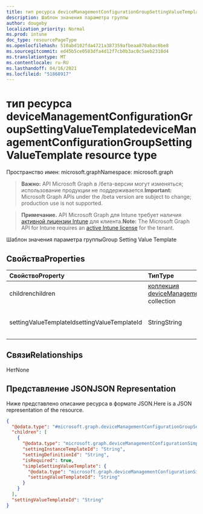 ```yaml
---
title: тип ресурса deviceManagementConfigurationGroupSettingValueTemplate
description: Шаблон значения параметра группы
author: dougeby
localization_priority: Normal
ms.prod: intune
doc_type: resourcePageType
ms.openlocfilehash: 510abd102fda4721a387359afbeaa870abac6be8
ms.sourcegitcommit: ed45b5ce0583dfa4d12f7cb0b3ac0c5aeb2318d4
ms.translationtype: MT
ms.contentlocale: ru-RU
ms.lasthandoff: 04/16/2021
ms.locfileid: "51868917"
---
```

# <a name="devicemanagementconfigurationgroupsettingvaluetemplate-resource-type"></a><span data-ttu-id="522e1-103">тип ресурса deviceManagementConfigurationGroupSettingValueTemplate</span><span class="sxs-lookup"><span data-stu-id="522e1-103">deviceManagementConfigurationGroupSettingValueTemplate resource type</span></span>

<span data-ttu-id="522e1-104">Пространство имен: microsoft.graph</span><span class="sxs-lookup"><span data-stu-id="522e1-104">Namespace: microsoft.graph</span></span>

> <span data-ttu-id="522e1-105">**Важно:** API Microsoft Graph в /бета-версии могут изменяться; использование продукции не поддерживается.</span><span class="sxs-lookup"><span data-stu-id="522e1-105">**Important:** Microsoft Graph APIs under the /beta version are subject to change; production use is not supported.</span></span>

> <span data-ttu-id="522e1-106">**Примечание.** API Microsoft Graph для Intune требует наличия [активной лицензии Intune](https://go.microsoft.com/fwlink/?linkid=839381) для клиента.</span><span class="sxs-lookup"><span data-stu-id="522e1-106">**Note:** The Microsoft Graph API for Intune requires an [active Intune license](https://go.microsoft.com/fwlink/?linkid=839381) for the tenant.</span></span>

<span data-ttu-id="522e1-107">Шаблон значения параметра группы</span><span class="sxs-lookup"><span data-stu-id="522e1-107">Group Setting Value Template</span></span>

## <a name="properties"></a><span data-ttu-id="522e1-108">Свойства</span><span class="sxs-lookup"><span data-stu-id="522e1-108">Properties</span></span>
|<span data-ttu-id="522e1-109">Свойство</span><span class="sxs-lookup"><span data-stu-id="522e1-109">Property</span></span>|<span data-ttu-id="522e1-110">Тип</span><span class="sxs-lookup"><span data-stu-id="522e1-110">Type</span></span>|<span data-ttu-id="522e1-111">Описание</span><span class="sxs-lookup"><span data-stu-id="522e1-111">Description</span></span>|
|:---|:---|:---|
|<span data-ttu-id="522e1-112">children</span><span class="sxs-lookup"><span data-stu-id="522e1-112">children</span></span>|<span data-ttu-id="522e1-113">[коллекция deviceManagementConfigurationSettingInstanceTemplate](../resources/intune-deviceconfigv2-devicemanagementconfigurationsettinginstancetemplate.md)</span><span class="sxs-lookup"><span data-stu-id="522e1-113">[deviceManagementConfigurationSettingInstanceTemplate](../resources/intune-deviceconfigv2-devicemanagementconfigurationsettinginstancetemplate.md) collection</span></span>|<span data-ttu-id="522e1-114">Дети параметров группы</span><span class="sxs-lookup"><span data-stu-id="522e1-114">Group setting value children</span></span>|
|<span data-ttu-id="522e1-115">settingValueTemplateId</span><span class="sxs-lookup"><span data-stu-id="522e1-115">settingValueTemplateId</span></span>|<span data-ttu-id="522e1-116">String</span><span class="sxs-lookup"><span data-stu-id="522e1-116">String</span></span>|<span data-ttu-id="522e1-117">Настройка кода шаблона значений</span><span class="sxs-lookup"><span data-stu-id="522e1-117">Setting Value Template Id</span></span>|

## <a name="relationships"></a><span data-ttu-id="522e1-118">Связи</span><span class="sxs-lookup"><span data-stu-id="522e1-118">Relationships</span></span>
<span data-ttu-id="522e1-119">Нет</span><span class="sxs-lookup"><span data-stu-id="522e1-119">None</span></span>

## <a name="json-representation"></a><span data-ttu-id="522e1-120">Представление JSON</span><span class="sxs-lookup"><span data-stu-id="522e1-120">JSON Representation</span></span>
<span data-ttu-id="522e1-121">Ниже представлено описание ресурса в формате JSON.</span><span class="sxs-lookup"><span data-stu-id="522e1-121">Here is a JSON representation of the resource.</span></span>
<!-- {
  "blockType": "resource",
  "@odata.type": "microsoft.graph.deviceManagementConfigurationGroupSettingValueTemplate"
}
-->
``` json
{
  "@odata.type": "#microsoft.graph.deviceManagementConfigurationGroupSettingValueTemplate",
  "children": [
    {
      "@odata.type": "microsoft.graph.deviceManagementConfigurationSimpleSettingInstanceTemplate",
      "settingInstanceTemplateId": "String",
      "settingDefinitionId": "String",
      "isRequired": true,
      "simpleSettingValueTemplate": {
        "@odata.type": "microsoft.graph.deviceManagementConfigurationSimpleSettingValueTemplate",
        "settingValueTemplateId": "String"
      }
    }
  ],
  "settingValueTemplateId": "String"
}
```




